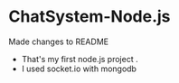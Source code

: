 # ChatSystem-Node.js
Made changes to README
- That's my first node.js project . 
- I used socket.io with mongodb
